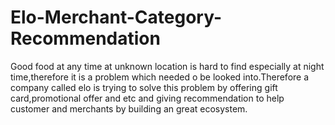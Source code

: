 # Elo-Merchant-Category-Recommendation

Good food at any time at unknown location is hard to find especially at night time,therefore it is a problem which needed o be looked into.Therefore a company called elo is trying to solve this problem by offering gift card,promotional offer and etc and giving recommendation to help customer and merchants by building an great ecosystem.
